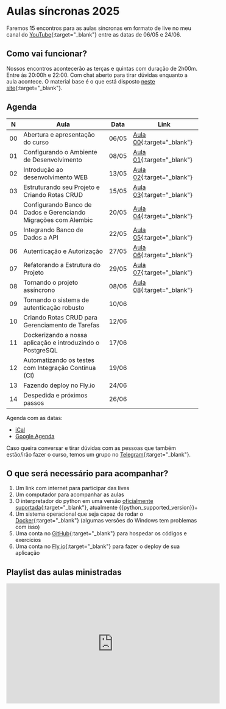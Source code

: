 # Aulas síncronas 2025

Faremos 15 encontros para as aulas síncronas em formato de live no meu canal do [YouTube](https://www.youtube.com/@dunossauro){:target="_blank"} entre as datas de 06/05 e 24/06.

## Como vai funcionar?

Nossos encontros acontecerão as terças e quintas com duração de 2h00m. Entre às 20:00h e 22:00. Com chat aberto para tirar dúvidas enquanto a aula acontece. O material base é o que está disposto [neste site](https://fastapidozero.dunossauro.com/){:target="_blank"}.


## Agenda

| N  | Aula                                                            | Data  | Link                                                              |
|----|-----------------------------------------------------------------|-------|-------------------------------------------------------------------|
| 00 | Abertura e apresentação do curso                                | 06/05 | [Aula 00](https://youtube.com/live/ImhYlISeWPQ){:target="_blank"} |
| 01 | Configurando o Ambiente de Desenvolvimento                      | 08/05 | [Aula 01](https://youtube.com/live/f6bkf67lXLo){:target="_blank"} |
| 02 | Introdução ao desenvolvimento WEB                               | 13/05 | [Aula 02](https://youtu.be/JFJErxis_ZM){:target="_blank"}         |
| 03 | Estruturando seu Projeto e Criando Rotas CRUD                   | 15/05 | [Aula 03](https://youtu.be/bi6kzV21ucs){:target="_blank"}         |
| 04 | Configurando Banco de Dados e Gerenciando Migrações com Alembic | 20/05 | [Aula 04](https://youtu.be/I7IrmN7jMqE){:target="_blank"}         |
| 05 | Integrando Banco de Dados a API                                 | 22/05 | [Aula 05](https://youtu.be/bm7_rA7NOB4){:target="_blank"}         |
| 06 | Autenticação e Autorização                                      | 27/05 | [Aula 06](https://youtu.be/wGZzEoO7e9s){:target="_blank"}         |
| 07 | Refatorando a Estrutura do Projeto                              | 29/05 | [Aula 07](https://youtu.be/6ErWbtr8Cqk){:target="_blank"}         |
| 08 | Tornando o projeto assíncrono                                   | 08/06 | [Aula 08](https://youtu.be/VtUspH9n6-o){:target="_blank"}         |
| 09 | Tornando o sistema de autenticação robusto                      | 10/06 |                                                                   |
| 10 | Criando Rotas CRUD para Gerenciamento de Tarefas                | 12/06 |                                                                   |
| 11 | Dockerizando a nossa aplicação e introduzindo o PostgreSQL      | 17/06 |                                                                   |
| 12 | Automatizando os testes com Integração Contínua (CI)            | 19/06 |                                                                   |
| 13 | Fazendo deploy no Fly.io                                        | 24/06 |                                                                   |
| 14 | Despedida e próximos passos                                     | 26/06 |                                                                   |

Agenda com as datas:

- [iCal](https://calendar.google.com/calendar/ical/6d04fd6ec76625bcd265875fdc5e4670a001c60f53bc96b596a43394b8c78ca0%40group.calendar.google.com/public/basic.ics)
- [Google Agenda](https://calendar.google.com/calendar/u/0?cid=NmQwNGZkNmVjNzY2MjViY2QyNjU4NzVmZGM1ZTQ2NzBhMDAxYzYwZjUzYmM5NmI1OTZhNDMzOTRiOGM3OGNhMEBncm91cC5jYWxlbmRhci5nb29nbGUuY29t)


Caso queira conversar e tirar dúvidas com as pessoas que também estão/irão fazer o curso, temos um grupo no [Telegram](https://t.me/fastapicomdunossauro){:target="_blank"}.


## O que será necessário para acompanhar?

1. Um link com internet para participar das lives
2. Um computador para acompanhar as aulas
3. O interpretador do python em uma versão [oficialmente suportada](https://devguide.python.org/versions/){:target="_blank"}, atualmente {{python_supported_version}}+
3. Um sistema operacional que seja capaz de rodar o [Docker](https://www.docker.com/){:target="_blank"} (algumas versões do Windows tem problemas com isso)
4. Uma conta no [GitHub](https://github.com/){:target="_blank"} para hospedar os códigos e exercícios
5. Uma conta no [Fly.io](https://fly.io/){:target="_blank"} para fazer o deploy de sua aplicação


## Playlist das aulas ministradas

<iframe width="560" height="315" src="https://www.youtube.com/embed/videoseries?si=bbzMgz9dXoVXNdlR&amp;list=PLOQgLBuj2-3KT9ZWvPmaGFQ0KjIez0403" title="YouTube video player" frameborder="0" allow="accelerometer; autoplay; clipboard-write; encrypted-media; gyroscope; picture-in-picture; web-share" referrerpolicy="strict-origin-when-cross-origin" allowfullscreen></iframe>

